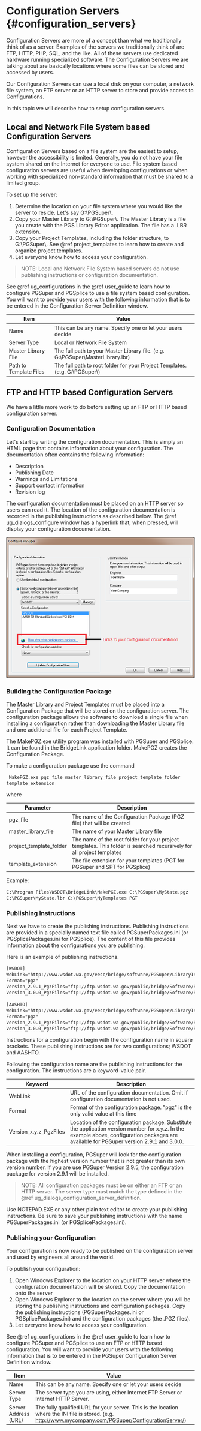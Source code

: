 Configuration Servers {#configuration_servers}
============
Configuration Servers are more of a concept than what we traditionally think of as a server. Examples of the servers we traditionally think of are FTP, HTTP, PHP, SQL, and the like. All of these servers use dedicated hardware running specialized software. The Configuration Servers we are talking about are basically locations where some files can be stored and accessed by users. 

Our Configuration Servers can use a local disk on your computer, a network file system, an FTP server or an HTTP server to store and provide access to Configurations.

In this topic we will describe how to setup configuration servers.

Local and Network File System based Configuration Servers
----------------------------------------------------------
Configuration Servers based on a file system are the easiest to setup, however the accessibility is limited. Generally, you do not have your file system shared on the Internet for everyone to use. File system based configuration servers are useful when developing configurations or when working with specialized non-standard information that must be shared to a limited group.

To set up the server:
1. Determine the location on your file system where you would like the server to reside. Let's say G:\\PGSuper\\.
2. Copy your Master Library to G:\\PGSuper\\. The Master Library is a file you create with the PGS Library Editor application. The file has a .LBR extension.
3. Copy your Project Templates, including the folder structure, to G:\\PGSuper\\. See @ref project_templates to learn how to create and organize project templates.
4. Let everyone know how to access your configuration.

> NOTE: Local and Network File System based servers do not use publishing instructions or configuration documentation.

See @ref ug_configurations in the @ref user_guide to learn how to configure PGSuper and PGSplice to use a file system based configuration. You will want to provide your users with the following information that is to be entered in the Configuration Server Definition window.

Item | Value
-----|----------
Name | This can be any name. Specify one or let your users decide
Server Type | Local or Network File System
Master Library File | The full path to your Master Library file. (e.g. G:\\PGSuper\\MasterLibrary.lbr)
Path to Template Files | The full path to root folder for your Project Templates. (e.g. G:\\PGSuper\\)

FTP and HTTP based Configuration Servers
----------------------------------------
We have a little more work to do before setting up an FTP or HTTP based configuration server. 

### Configuration Documentation ###
Let's start by writing the configuration documentation. This is simply an HTML page that contains information about your configuration. The documentation often contains the following information:
* Description
* Publishing Date
* Warnings and Limitations
* Support contact information
* Revision log

The configuration documentation must be placed on an HTTP server so users can read it. The location of the configuration documentation is recorded in the publishing instructions as described below. The @ref ug_dialogs_configure window has a hyperlink that, when pressed, will display your configuration documentation.

![](ConfigureWindow.png)

### Building the Configuration Package ###
The Master Library and Project Templates must be placed into a Configuration Package that will be stored on the configuration server. The configuration package allows the software to download a single file when installing a configuration rather than downloading the Master Library file and one additional file for each Project Template.

The MakePGZ.exe utility program was installed with PGSuper and PGSplice. It can be found in the BridgeLink application folder. MakePGZ creates the Configuration Package.

To make a configuration package use the command
   
     MakePGZ.exe pgz_file master_library_file project_template_folder template_extension

where

Parameter | Description
----------|------------
pgz_file | The name of the Configuration Package (PGZ file) that will be created
master_library_file | The name of your Master Library file
project_template_folder | The name of the root folder for your project templates. This folder is searched recursively for all project templates
template_extension | The file extension for your templates (PGT for PGSuper and SPT for PGSplice)

Example:

    C:\Program Files\WSDOT\BridgeLink\MakePGZ.exe C:\PGSuper\MyState.pgz C:\PGSuper\MyState.lbr C:\PGSuper\MyTemplates PGT



### Publishing Instructions ###
Next we have to create the publishing instructions. Publishing instructions are provided in a specially named text file called PGSuperPackages.ini (or PGSplicePackages.ini for PGSplice). The content of this file provides information about the configurations you are publishing. 

Here is an example of publishing instructions.

    [WSDOT]
    WebLink="http://www.wsdot.wa.gov/eesc/bridge/software/PGSuper/LibraryInfo.html"
    Format="pgz"
    Version_2.9.1_PgzFiles="ftp://ftp.wsdot.wa.gov/public/bridge/Software/PGSuper/Version_2.9.1/WSDOT.pgz"
    Version_3.0.0_PgzFiles="ftp://ftp.wsdot.wa.gov/public/bridge/Software/PGSuper/Version_3.0.0/WSDOT.pgz"

    [AASHTO]
    WebLink="http://www.wsdot.wa.gov/eesc/bridge/software/PGSuper/LibraryInfo.html"
    Format="pgz"
    Version_2.9.1_PgzFiles="ftp://ftp.wsdot.wa.gov/public/bridge/Software/PGSuper/Version_2.9.1/AASHTO.pgz"
    Version_3.0.0_PgzFiles="ftp://ftp.wsdot.wa.gov/public/bridge/Software/PGSuper/Version_3.0.0/AASHTO.pgz"


Instructions for a configuration begin with the configuration name in square brackets. These publishing instructions are for two configurations; WSDOT and AASHTO.

Following the configuration name are the publishing instructions for the configuration. The instructions are a keyword-value pair.

Keyword | Description
--------|-----------
WebLink | URL of the configuration documentation. Omit if configuration documentation is not used.
Format  | Format of the configuration package. "pgz" is the only valid value at this time
Version_x.y.z_PgzFiles | Location of the configuration package. Substitute the application version number for x.y.z. In the example above, configuration packages are available for PGSuper version 2.9.1 and 3.0.0.

When installing a configuration, PGSuper will look for the configuration package with the highest version number that is not greater than its own version number. If you are use PGSuper Version 2.9.5, the configuration package for version 2.9.1 will be installed.

> NOTE: All configuration packages must be on either an FTP or an HTTP server. The server type must match the type defined in the @ref ug_dialogs_configuration_server_definition.

Use NOTEPAD.EXE or any other plain text editor to create your publishing instructions. Be sure to save your publishing instructions with the name PGSuperPackages.ini (or PGSplicePackages.ini).

### Publishing your Configuration ###
Your configuration is now ready to be published on the configuration server and used by engineers all around the world.

To publish your configuration:
1. Open Windows Explorer to the location on your HTTP server where the configuration documentation will be stored. Copy the documentation onto the server
2. Open Windows Explorer to the location on the server where you will be storing the publishing instructions and configuration packages. Copy the publishing instructions (PGSuperPackages.ini or PGSplicePackages.ini) and the configuration packages (the .PGZ files).
3. Let everyone know how to access your configuration.

See @ref ug_configurations in the @ref user_guide to learn how to configure PGSuper and PGSplice to use an FTP or HTTP based configuration. You will want to provide your users with the following information that is to be entered in the PGSuper Configuration Server Definition window.

Item | Value
-----|----------
Name | This can be any name. Specify one or let your users decide
Server Type | The server type you are using, either Internet FTP Server or Internet HTTP Server.
Server Address (URL) | The fully qualified URL for your server. This is the location where the INI file is stored. (e.g. http://www.mycompany.com/PGSuper/ConfigurationServer/)
